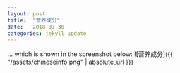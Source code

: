 ```yaml
---
layout: post
title:  "营养成分"
date:   2018-07-30
categories: jekyll update
---
```


... which is shown in the screenshot below:
![营养成分]({{ "/assets/chineseinfo.png" | absolute_url }})
